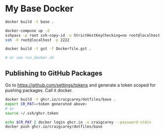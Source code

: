 # My Base Docker

```bash
docker build -t base .

docker-compose up -d
sshpass -p root ssh-copy-id -o StrictHostKeyChecking=no root@localhost -p 2222
ssh -X root@localhost -p 2222

docker build -t gst -f Dockerfile.gst .

# or see run_docker.sh
```


## Publishing to GitHub Packages
Go to https://github.com/settings/tokens and generate a token scoped for pushing packages. Call it docker.

```bash
docker build -t ghcr.io/craigcarey/dotfiles/base .
export CR_PAT=<token generated above>
# or
source ~/.ssh/ghcr.token

echo $CR_PAT | docker login ghcr.io -u craigcarey --password-stdin
docker push ghcr.io/craigcarey/dotfiles/base
```
